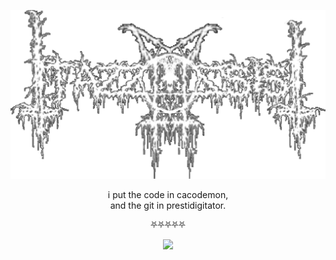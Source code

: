 <center>

![Logo](/assets/tazmosis.png)

i put the code in cacodemon,<br>
and the git in prestidigitator.

⛧⛧⛧⛧⛧

![](https://komarev.com/ghpvc/?username=742M0515)

